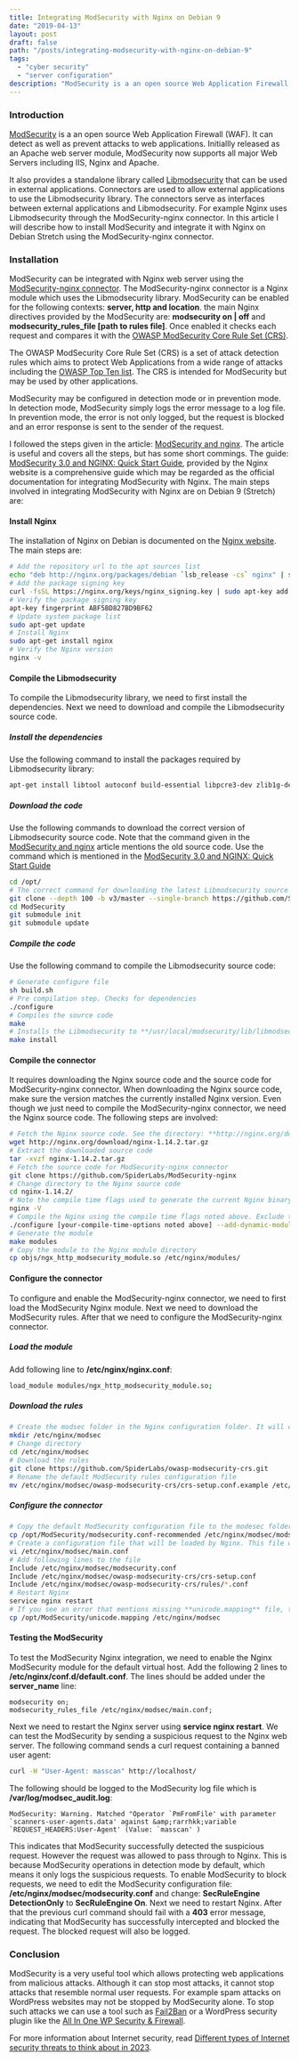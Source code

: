 ```yaml
---
title: Integrating ModSecurity with Nginx on Debian 9
date: "2019-04-13"
layout: post
draft: false
path: "/posts/integrating-modsecurity-with-nginx-on-debian-9"
tags:
  - "cyber security"
  - "server configuration"
description: "ModSecurity is a an open source Web Application Firewall (WAF). It can detect as well as prevent attacks to web applications. Initially released as an Apache web server module, ModSecurity now supports all major Web Servers including IIS, Nginx and Apache."
---
```


### Introduction
[ModSecurity](https://www.modsecurity.org/) is a an open source Web Application Firewall (WAF). It can detect as well as prevent attacks to web applications. Initiallly released as an Apache web server module, ModSecurity now supports all major Web Servers including IIS, Nginx and Apache.

It also provides a standalone library called [Libmodsecurity](https://github.com/SpiderLabs/ModSecurity) that can be used in external applications. Connectors are used to allow external applications to use the Libmodsecurity library. The connectors serve as interfaces between external applications and Libmodsecurity. For example Nginx uses Libmodsecurity through the ModSecurity-nginx connector. In this article I will describe how to install ModSecurity and integrate it with Nginx on Debian Stretch using the ModSecurity-nginx connector.

### Installation
ModSecurity can be integrated with Nginx web server using the [ModSecurity-nginx connector](https://github.com/SpiderLabs/ModSecurity-nginx). The ModSecurity-nginx connector is a Nginx module which uses the Libmodsecurity library. ModSecurity can be enabled for the following contexts: **server, http and location**. the main Nginx directives provided by the ModSecurity are: **modsecurity on | off** and **modsecurity_rules_file [path to rules file]**. Once enabled it checks each request and compares it with the [OWASP ModSecurity Core Rule Set (CRS)](https://coreruleset.org/).

The OWASP ModSecurity Core Rule Set (CRS) is a set of attack detection rules which aims to protect Web Applications from a wide range of attacks including the [OWASP Top Ten list](https://www.owasp.org/index.php/Category:OWASP_Top_Ten_Project). The CRS is intended for ModSecurity but may be used by other applications.

ModSecurity may be configured in detection mode or in prevention mode. In detection mode, ModSecurity simply logs the error message to a log file. In prevention mode, the error is not only logged, but the request is blocked and an error response is sent to the sender of the request.

I followed the steps given in the article: [ModSecurity and nginx](https://www.linuxjournal.com/content/modsecurity-and-nginx). The article is useful and covers all the steps, but has some short commings. The guide: [ModSecurity 3.0 and NGINX: Quick Start Guide](https://www.nginx.com/resources/library/modsecurity-3-nginx-quick-start-guide/), provided by the Nginx website is a comprehensive guide which may be regarded as the official documentation for integrating ModSecurity with Nginx. The main steps involved in integrating ModSecurity with Nginx are on Debian 9 (Stretch) are:

#### Install Nginx
The installation of Nginx on Debian is documented on the [Nginx website](http://nginx.org/en/linux_packages.html#Debian). The main steps are:

```bash
# Add the repository url to the apt sources list
echo "deb http://nginx.org/packages/debian `lsb_release -cs` nginx" | sudo tee /etc/apt/sources.list.d/nginx.list
# Add the package signing key
curl -fsSL https://nginx.org/keys/nginx_signing.key | sudo apt-key add -
# Verify the package signing key
apt-key fingerprint ABF5BD827BD9BF62
# Update system package list
sudo apt-get update
# Install Nginx
sudo apt-get install nginx
# Verify the Nginx version
nginx -v
```

#### Compile the Libmodsecurity
To compile the Libmodsecurity library, we need to first install the dependencies. Next we need to download and compile the Libmodsecurity source code.

##### Install the dependencies
Use the following command to install the packages required by Libmodsecurity library:

```bash
apt-get install libtool autoconf build-essential libpcre3-dev zlib1g-dev libssl-dev libxml2-dev libgeoip-dev liblmdb-dev libyajl-dev libcurl4-openssl-dev libpcre++-dev pkgconf libxslt1-dev libgd-dev
```

##### Download the code
Use the following commands to download the correct version of Libmodsecurity source code. Note that the command given in the [ModSecurity and nginx](https://www.linuxjournal.com/content/modsecurity-and-nginx) article mentions the old source code. Use the command which is mentioned in the [ModSecurity 3.0 and NGINX: Quick Start Guide](https://www.nginx.com/resources/library/modsecurity-3-nginx-quick-start-guide/)

```bash
cd /opt/
# The correct command for downloading the latest Libmodsecurity source code
git clone --depth 100 -b v3/master --single-branch https://github.com/SpiderLabs/ModSecurity
cd ModSecurity
git submodule init
git submodule update
```

##### Compile the code
Use the following command to compile the Libmodsecurity source code:

```bash
# Generate configure file
sh build.sh
# Pre compilation step. Checks for dependencies
./configure
# Compiles the source code
make
# Installs the Libmodsecurity to **/usr/local/modsecurity/lib/libmodsecurity.so**
make install
```

#### Compile the connector
It requires downloading the Nginx source code and the source code for ModSecurity-nginx connector. When downloading the Nginx source code, make sure the version matches the currently installed Nginx version. Even though we just need to compile the ModSecurity-nginx connector, we need the Nginx source code. The following steps are involved:

```bash
# Fetch the Nginx source code. See the directory: **http://nginx.org/download/** for all versions of Nginx
wget http://nginx.org/download/nginx-1.14.2.tar.gz
# Extract the downloaded source code
tar -xvzf nginx-1.14.2.tar.gz        
# Fetch the source code for ModSecurity-nginx connector
git clone https://github.com/SpiderLabs/ModSecurity-nginx
# Change directory to the Nginx source code
cd nginx-1.14.2/
# Note the compile time flags used to generate the current Nginx binary
nginx -V
# Compile the Nginx using the compile time flags noted above. Exclude the **add-dynamic-module** options since we only need to compile the ModSecurity-nginx module
./configure [your-compile-time-options noted above] --add-dynamic-module=[path-to-ModSecurity-nginx connector source code]
# Generate the module
make modules
# Copy the module to the Nginx module directory
cp objs/ngx_http_modsecurity_module.so /etc/nginx/modules/
```

#### Configure the connector
To configure and enable the ModSecurity-nginx connector, we need to first load the ModSecurity Nginx module. Next we need to download the ModSecurity rules. After that we need to configure the ModSecurity-nginx connector.

##### Load the module
Add following line to **/etc/nginx/nginx.conf**:

```bash
load_module modules/ngx_http_modsecurity_module.so;
```

##### Download the rules
```bash
# Create the modsec folder in the Nginx configuration folder. It will contain the ModSec rules
mkdir /etc/nginx/modsec
# Change directory
cd /etc/nginx/modsec
# Download the rules
git clone https://github.com/SpiderLabs/owasp-modsecurity-crs.git
# Rename the default ModSecurity rules configuration file
mv /etc/nginx/modsec/owasp-modsecurity-crs/crs-setup.conf.example /etc/nginx/modsec/owasp-modsecurity-crs/crs-setup.conf
```

##### Configure the connector
```bash
# Copy the default ModSecurity configuration file to the modesec folder
cp /opt/ModSecurity/modsecurity.conf-recommended /etc/nginx/modsec/modsecurity.conf
# Create a configuration file that will be loaded by Nginx. This file will load the ModSec rules configuration file and the ModSec configuration file
vi /etc/nginx/modsec/main.conf
# Add following lines to the file
Include /etc/nginx/modsec/modsecurity.conf
Include /etc/nginx/modsec/owasp-modsecurity-crs/crs-setup.conf
Include /etc/nginx/modsec/owasp-modsecurity-crs/rules/*.conf
# Restart Nginx
service nginx restart
# If you see an error that mentions missing **unicode.mapping** file, then copy the file to the mod sec folder
cp /opt/ModSecurity/unicode.mapping /etc/nginx/modsec            
```

#### Testing the ModSecurity
To test the ModSecurity Nginx integration, we need to enable the Nginx ModSecurity module for the default virtual host. Add the following 2 lines to **/etc/nginx/conf.d/default.conf**. The lines should be added under the **server_name** line:

```
modsecurity on;
modsecurity_rules_file /etc/nginx/modsec/main.conf;
```

Next we need to restart the Nginx server using **service nginx restart**. We can test the ModSecurity by sending a suspicious request to the Nginx web server. The following command sends a curl request containing a banned user agent:

```bash
curl -H "User-Agent: masscan" http://localhost/
```

The following should be logged to the ModSecurity log file which is **/var/log/modsec_audit.log**:

```
ModSecurity: Warning. Matched "Operator `PmFromFile' with parameter `scanners-user-agents.data' against &amp;rarrhkk;variable `REQUEST_HEADERS:User-Agent' (Value: `masscan' )
```

This indicates that ModSecurity successfully detected the suspicious request. However the request was allowed to pass through to Nginx. This is because ModSecurity operations in detection mode by default, which means it only logs the suspicious requests. To enable ModSecurity to block requests, we need to edit the ModSecurity configuration file: **/etc/nginx/modsec/modsecurity.conf** and change: **SecRuleEngine DetectionOnly** to **SecRuleEngine On**. Next we need to restart Nginx. After that the previous curl command should fail with a **403** error message, indicating that ModSecurity has successfully intercepted and blocked the request. The blocked request will also be logged.

### Conclusion
ModSecurity is a very useful tool which allows protecting web applications from malicious attacks. Although it can stop most attacks, it cannot stop attacks that resemble normal user requests. For example spam attacks on WordPress websites may not be stopped by ModSecurity alone. To stop such attacks we can use a tool such as [Fail2Ban](https://en.wikipedia.org/wiki/Fail2ban) or a WordPress security plugin like the [All In One WP Security & Firewall](https://wordpress.org/plugins/all-in-one-wp-security-and-firewall).

For more information about Internet security, read [Different types of Internet security threats to think about in 2023](https://www.allconnect.com/blog/internet-security-threats).
